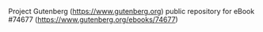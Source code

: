 Project Gutenberg (https://www.gutenberg.org) public repository for
eBook #74677 (https://www.gutenberg.org/ebooks/74677)
